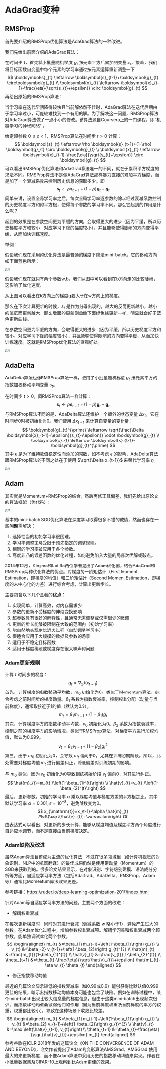 # AdaGrad变种

## RMSProp

首先要介绍的RMSProp优化算法是AdaGrad算法的一种改进。

我们先给出前面介绍的AdaGrad算法：

在时间步 $t$，首先将小批量随机梯度 $g_t$ 按元素平方后累加到变量 $s_t$，接着，我们将目标函数自变量中每个元素的学习率通过按元素运算重新调整一下
$$
\boldsymbol{s}_{t} \leftarrow \boldsymbol{s}_{t-1}+\boldsymbol{g}_{t} \circ\boldsymbol{g}_{t}
\\
\boldsymbol{x}_{t} \leftarrow \boldsymbol{x}_{t-1}-\frac{\eta}{\sqrt{s_{t}+\epsilon}} \circ \boldsymbol{g}_{t}
$$
再给出原始的RMSProp算法：

当学习率在迭代早期降得较快且当前解依然不佳时，AdaGrad算法在迭代后期由于学习率过小，可能较难找到一个有用的解。为了解决这一问题，RMSProp算法对AdaGrad算法做了一点小小的修改。该算法源自Coursera上的一门课程，即“机器学习的神经网络” 。

给定超参数 $0\leq \rho<1$，RMSProp算法在时间步 $t>0$ 计算：
$$
\boldsymbol{s}_{t} \leftarrow \rho \boldsymbol{s}_{t-1}+(1-\rho) \boldsymbol{g}_{t} \circ \boldsymbol{g}_{t}
\\
\boldsymbol{x}_{t} \leftarrow \boldsymbol{x}_{t-1}-\frac{\eta}{\sqrt{s_{t}+\epsilon}} \circ \boldsymbol{g}_{t}
$$
可以看出RMSProp优化算法和AdaGrad算法唯一的不同，就在于累积平方梯度的求法不同。RMSProp算法不是像AdaGrad算法那样暴力直接的累加平方梯度，而是加了一个衰减系数来控制历史信息的获取多少。即
$$
\boldsymbol{s}_{t} \leftarrow \rho \boldsymbol{s}_{t-1}+(1-\rho) \boldsymbol{g}_{t} \circ \boldsymbol{g}_{t}
$$
简单来讲，设置全局学习率之后，每次全局学习率逐参数的除以经过衰减系数控制的历史梯度平方和的平方根，使得每个参数的学习率不同。那么它起到的作用是什么呢？

起到的效果是在参数空间更为平缓的方向，会取得更大的进步（因为平缓，所以历史梯度平方和较小，对应学习下降的幅度较小），并且能够使得陡峭的方向变得平缓，从而加快训练速度。

举例：

假设我们现在采用的优化算法是最普通的梯度下降法mini-batch。它的移动方向如下面蓝色所示：

<img src="./images/7.2.png" alt="7.1" style="zoom:50%;" />

假设我们现在就只有两个参数w,b，我们从图中可以看到在b方向走的比较陡峭，这影响了优化速度。

从上图可以看出在b方向上的梯度g要大于在w方向上的梯度。

那么在下次计算更新的时候，$s_t$ 是作为分母出现的，越大的反而更新越小，越小的值反而更新越大，那么后面的更新则会像下面绿色线更新一样，明显就会好于蓝色更新曲线。

在参数空间更为平缓的方向，会取得更大的进步（因为平缓，所以历史梯度平方和较小，对应学习下降的幅度较小），并且能够使得陡峭的方向变得平缓，从而加快训练速度。这就是RMSProp优化算法的直观好处。

<img src="./images/7.3.png" alt="7.1" style="zoom:50%;" />

## AdaDelta

AdaDelta算法也像RMSProp算法一样，使用了小批量随机梯度 $g_t$ 按元素平方的指数加权移动平均变量 $s_t$。

在时间步 $t>0$，同RMSProp算法一样计算：
$$
\boldsymbol{s}_{t} \leftarrow \rho \boldsymbol{s}_{t-1}+(1-\rho) \boldsymbol{g}_{t} \circ \boldsymbol{g}_{t}
$$
与RMSProp算法不同的是，AdaDelta算法还维护一个额外的状态变量 $\Delta x_t$，它在时间步0时被初始化为0。我们使用 $\Delta x_{t-1}$ 来计算自变量的变化量：
$$
\boldsymbol{g}_{t}^{\prime} \leftarrow \sqrt{\frac{\Delta \boldsymbol{x}_{t-1}+\epsilon}{s_{t}+\epsilon}} \odot \boldsymbol{g}_{t}
\\
\boldsymbol{x}_{t} \leftarrow \boldsymbol{x}_{t-1}-\boldsymbol{g}_{t}^{\prime}
$$
其中 $\epsilon$ 是为了维持数值稳定性而添加的常数，如不考虑 $\epsilon$ 的影响，AdaDelta算法跟RMSProp算法的不同之处在于使用 $\sqrt{\Delta x_{t-1}}$ 来替代学习率 $\eta$。

<img src="./images/7.4.png" alt="7.1" style="zoom:50%;" />

## Adam

其实就是Momentum+RMSProp的结合，然后再修正其偏差，我们先给出原论文的算法框架（伪代码）：

<img src="./images/7.1.png" alt="7.1" style="zoom:50%;" />

基本的mini-batch SGD优化算法在深度学习取得很多不错的成绩，然而也存在一些**问题**需解决：

1. 选择恰当的初始学习率很困难。
2. 学习率调整策略受限于预先指定的调整规则。
3. 相同的学习率被应用于各个参数。
4. 高度非凸的误差函数的优化过程，如何避免陷入大量的局部次优解或鞍点。

2014年12月，Kingma和Lei Ba两位学者提出了Adam优化器，结合AdaGrad和RMSProp两种优化算法的优点。对梯度的一阶矩估计（First Moment Estimation，即梯度的均值）和二阶矩估计（Second Moment Estimation，即梯度的未中心化的方差）进行综合考虑，计算出更新步长。

主要包含以下几个显著的**优点**：

1. 实现简单，计算高效，对内存需求少
2. 参数的更新不受梯度的伸缩变换影响
3. 超参数具有很好的解释性，且通常无需调整或仅需很少的微调
4. 更新的步长能够被限制在大致的范围内（初始学习率）
5. 能自然地实现步长退火过程（自动调整学习率）
6. 很适合应用于大规模的数据及参数的场景
7. 适用于不稳定目标函数
8. 适用于梯度稀疏或梯度存在很大噪声的问题

### Adam更新规则

计算 $t$ 时间步的梯度：
$$
g_{t}=\nabla_{x} J\left(x_{\mathrm{t}-1}\right)
$$
首先，计算梯度的指数移动平均数，$m_0$ 初始化为0。类似于Momentum算法，综合考虑之前时间步的梯度动量。$\beta_1$ 系数为指数衰减率，控制权重分配（动量与当前梯度），通常取接近于1的值（默认为0.9）。
$$
m_{t}=\beta_{1} m_{t-1}+\left(1-\beta_{1}\right) g_{t}
$$
其次，计算梯度平方的指数移动平均数，$v_0$ 初始化为0。$\beta_2$ 系数为指数衰减率，控制之前的梯度平方的影响情况。类似于RMSProp算法，对梯度平方进行加权均值，默认为0.999。
$$
v_{t}=\beta_{2} v_{t-1}+\left(1-\beta_{2}\right) g_{t}^{2}
$$
第三，由于 $m_0$ 初始化为0，会导致 $m_t$ 偏向于0，尤其在训练初期阶段。所以，此处需要对梯度均值 $m_t$ 进行偏差纠正，降低偏差对训练初期的影响。

与 $m_0$ 类似，因为 $v_0$ 初始化为0导致训练初始阶段 $v_t$ 偏向0，对其进行纠正。
$$
\hat{m}_{t}=m_{t} /\left(1-\beta_{1}^{t}\right)
\\
\hat{v}_{t}=v_{t} /\left(1-\beta_{2}^{t}\right)
$$
最后，更新参数，初始的学习率 $\alpha$ 乘以梯度均值与梯度方差的平方根之比。其中默认学习率 $\alpha=0.001,\epsilon=10^{-8}$，避免除数变为0。
$$
x_{\mathrm{t}}=x_{t-1}-\alpha  \hat{m}_{t} /\left(\sqrt{\hat{v}_{t}}+\varepsilon\right)
$$
由表达式可以看出，对更新的步长计算，能够从梯度均值及梯度平方两个角度进行自适应地调节，而不是直接由当前梯度决定。

### Adam缺陷及改进

虽然Adam算法目前成为主流的优化算法，不过在很多领域里（如计算机视觉的对象识别、NLP中的机器翻译）的最佳成果仍然是使用带动量（Momentum）的SGD来获取到的。很多论文结果显示，在对象识别、字符级别建模、语法成分分析等方面，自适应学习率方法（包括AdaGrad、AdaDelta、RMSProp、Adam等）通常比Momentum算法效果更差。

参考链接：https://ruder.io/deep-learning-optimization-2017/index.html

针对Adam等自适应学习率方法的问题，主要两个方面的改进：

- 解耦权重衰减

在每次更新梯度时，同时对其进行衰减（衰减系数 $w$ 略小于1），避免产生过大的参数。在Adam优化过程中，增加参数权重衰减项。解耦学习率和权重衰减两个超参数，能单独调试优化两个参数。
$$
\begin{aligned}
m_{t} &=\beta_{1} m_{t-1}+\left(1-\beta_{1}\right) g_{t} \\
v_{t} &=\beta_{2} v_{t-1}+\left(1-\beta_{2}\right) g_{t}^{2} \\
\hat{m}_{t} &=\frac{m_{t}}{1-\beta_{1}^{t}} \\
\hat{v}_{t} &=\frac{v_{t}}{1-\beta_{2}^{t}} \\
\theta_{t+1} &=\theta_{t}-\frac{\eta}{\sqrt{\hat{v}_{t}}+\epsilon} \hat{m}_{t}-\eta w_{t} \theta_{t}
\end{aligned}
$$

- 修正指数移动均值

最近的几篇论文显示较低的指数衰减率（如0.99或0.9）能够获得比默认值0.999更佳的结果，暗示出指数移动均值本身可能也包含了缺陷。例如在训练过程中，某个mini-batch出现比较大信息量的梯度信息，但由于这类mini-batch出现频次很少，而指数移动均值会减弱他们的作用（因为当前梯度权重及当前梯度的平方的权重，权重都比较小），导致在这种场景下收敛比较差。
$$
\begin{aligned}
m_{t} &=\beta_{1} m_{t-1}+\left(1-\beta_{1}\right) g_{t} \\
v_{t} &=\beta_{2} v_{t-1}+\left(1-\beta_{2}\right) g_{t}^{2} \\
\hat{v}_{t} &=\max \left(\hat{v}_{t-1}, v_{t}\right) \\
\theta_{t+1} &=\theta_{t}-\frac{\eta}{\sqrt{\hat{v}_{t}}+\epsilon} m_{t}
\end{aligned}
$$
参考谷歌在ICLR 2018年发的这篇论文《ON THE CONVERGENCE OF ADAM AND BEYOND》，论文作者提出了Adam的变形算法AMSGrad。AMSGrad 使用最大的来更新梯度，而不像Adam算法中采用历史的指数移动均值来实现。作者在小批量数据集及CIFAR-10上观察到比Adam更佳的效果。